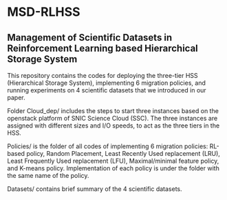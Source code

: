 # MSD-RLHSS
## Management of Scientific Datasets in Reinforcement Learning based Hierarchical Storage System

This repository contains the codes for deploying the three-tier HSS (Hierarchical Storage System), implementing 6 migration policies, and running experiments on 4 scientific datasets that we introduced in our paper.

Folder Cloud_dep/ includes the steps to start three instances based on the openstack platform of SNIC Science Cloud (SSC). The three instances are assigned with different sizes and I/O speeds, to act as the three tiers in the HSS.

Policies/ is the folder of all codes of implementing 6 migration policies: RL-based policy, Random Placement, Least Recently Used replacement (LRU), Least Frequently Used replacement (LFU), Maximal/minimal feature policy, and K-means policy. Implementation of each policy is under the folder with the same name of the policy.

Datasets/ contains brief summary of the 4 scientific datasets.
